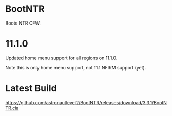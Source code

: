# BootNTR

Boots NTR CFW.

# 11.1.0

Updated home menu support for all regions on 11.1.0.

Note this is only home menu support, not 11.1 NFIRM support (yet).

# Latest Build

https://github.com/astronautlevel2/BootNTR/releases/download/3.3.1/BootNTR.cia
